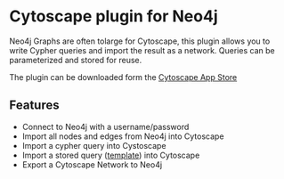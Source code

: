 # Cytoscape plugin for Neo4j

Neo4j Graphs are often tolarge for Cytoscape, this plugin allows you to write Cypher queries and import the result as a network. 
Queries can be parameterized and stored for reuse.  

The plugin can be downloaded form the [Cytoscape App Store](http://apps.cytoscape.org/apps/cytoscapeneo4jplugin)

## Features
- Connect to Neo4j with a username/password
- Import all nodes and edges from Neo4j into Cytoscape
- Import a cypher query into Cystoscape
- Import a stored query ([template](doc/template.md)) into Cytoscape
- Export a Cytoscape Network to Neo4j
